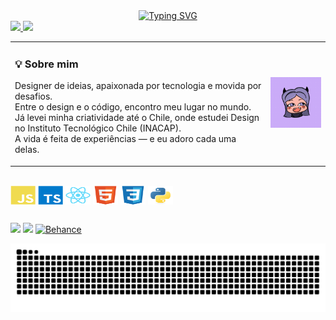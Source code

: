 <div align="center">
  <a href="https://git.io/typing-svg">
    <img src="https://readme-typing-svg.demolab.com?font=Fira+Code&weight=500&size=22&pause=1000&color=FFFFFF&center=true&vCenter=false&random=false&width=524&lines=%E2%8A%B9+Bem-vindo+ao+meu+mundo!+%CB%99%E1%B5%95%CB%99+%E2%8A%B9+" alt="Typing SVG">
  </a>
  
</div>

<div style="display: flex; gap: 10px;">
  <a href="https://github.com/beatrizparedes">
    <img  width="480em" src="https://github-readme-stats.vercel.app/api?username=beatrizparedes&show_icons=true&theme=dracula&include_all_commits=true&count_private=true&cache_seconds=1800"/>
    <img  width="320em" src="https://github-readme-stats.vercel.app/api/top-langs/?username=beatrizparedes&layout=compact&langs_count=16&theme=dracula&cache_seconds=1800"/>
  </a>
</div>



<table>
  <tr>
    <td>
<h3>💡 Sobre mim</h3>

Designer de ideias, apaixonada por tecnologia e movida por desafios.  
Entre o design e o código, encontro meu lugar no mundo.  
Já levei minha criatividade até o Chile, onde estudei Design no Instituto Tecnológico Chile (INACAP).  
A vida é feita de experiências — e eu adoro cada uma delas.

</td>
    <td>
      <img src="bializando.gif" alt="GIF criativo" width="150px">
    </td>
  </tr>
</table>

<div style="display: inline_block"><br>
  <img align="center" alt="Bia-Js" height="30" width="40" src="https://raw.githubusercontent.com/devicons/devicon/master/icons/javascript/javascript-plain.svg">
  <img align="center" alt="Bia-Ts" height="30" width="40" src="https://raw.githubusercontent.com/devicons/devicon/master/icons/typescript/typescript-plain.svg">
  <img align="center" alt="Bia-React" height="30" width="40" src="https://raw.githubusercontent.com/devicons/devicon/master/icons/react/react-original.svg">
  <img align="center" alt="Bia-HTML" height="30" width="40" src="https://raw.githubusercontent.com/devicons/devicon/master/icons/html5/html5-original.svg">
  <img align="center" alt="Bia-CSS" height="30" width="40" src="https://raw.githubusercontent.com/devicons/devicon/master/icons/css3/css3-original.svg">
  <img align="center" alt="Bia-Python" height="30" width="40" src="https://raw.githubusercontent.com/devicons/devicon/master/icons/python/python-original.svg">

</div>
  
  ##
 
<div> 
 
  <a href = "mailto:beatrizparedes1999@gmail.com"><img src="https://img.shields.io/badge/-Gmail-%23333?style=for-the-badge&logo=gmail&logoColor=white" target="_blank"></a>
  <a href="https://www.linkedin.com/in/beatriz-paredes-do-nascimento-91664a182/" target="_blank"><img src="https://img.shields.io/badge/-LinkedIn-%230077B5?style=for-the-badge&logo=linkedin&logoColor=white" target="_blank"></a> 
  <a href="https://www.behance.net/beatrizparedes" target="_blank"><img src="https://cdn.jsdelivr.net/gh/devicons/devicon/icons/behance/behance-original.svg" alt="Behance" width="30" height="30"></a>

  
</div>

<picture>
  <source media="(prefers-color-scheme: dark)" srcset="https://raw.githubusercontent.com/beatrizparedes/beatrizparedes/output/github-contribution-grid-snake-dark.svg">
  <source media="(prefers-color-scheme: light)" srcset="https://raw.githubusercontent.com/beatrizparedes/beatrizparedes/output/github-contribution-grid-snake.svg">
  <img alt="github contribution grid snake animation" src="https://raw.githubusercontent.com/beatrizparedes/beatrizparedes/output/github-contribution-grid-snake.svg">
</picture>

